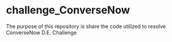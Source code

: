 # challenge_ConverseNow
The purpose of this repository is share the code utilized to resolve ConverseNow D.E. Challenge
